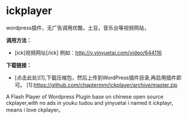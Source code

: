 # ickplayer

wordpress插件，无广告调用优酷，土豆，音乐台等视频网站，

**调用方法：**
- [ick]视频网址[/ick]
例如：http://v.yinyuetai.com/video/644116

**下载链接：**
- [点击此处][1],下载压缩包，然后上传到WordPress插件目录,再启用插件即可。
[1]:https://github.com/chaptermm/ickplayer/archive/master.zip


A Flash Player of Wordpress Plugin base on chinese open source ckplayer,with no ads in youku tudou and yinyuetai
i named it ickplayr, means i love ckplayer。

